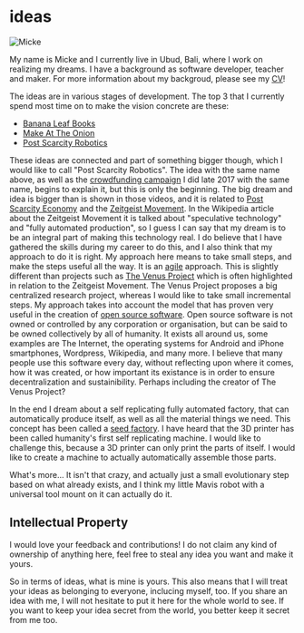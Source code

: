 # ideas

![Micke](https://avatars1.githubusercontent.com/u/902911?s=460&v=4)

My name is Micke and I currently live in Ubud, Bali, where I work on realizing my dreams.
I have a background as software developer, teacher and maker.
For more information about my backgroud, please see my [CV](https://docs.google.com/document/d/1LH4D9xRFnPktjyZraACYNeUw9q7Ja0BXg5E8PX0Whus/edit?usp=sharing)!

The ideas are in various stages of development. The top 3 that I currently spend most time on to make the vision concrete 
are these:

- [Banana Leaf Books](https://github.com/limikael/ideas/blob/master/BananaLeafBooks.md)
- [Make At The Onion](https://github.com/limikael/ideas/blob/master/MakeAtTheOnion.md)
- [Post Scarcity Robotics](https://github.com/limikael/ideas/blob/master/PostScarcityRobotics.md)

These ideas are connected and part of something bigger though, which I would like to call "Post Scarcity Robotics".
The idea with the same name above, as well as the
[crowdfunding campaign](https://www.indiegogo.com/projects/post-scarcity-robotics) I did late 2017 with the same name,
begins to  explain it, but this is only the beginning. The big dream and idea is bigger than is shown in those videos, 
and it is related to [Post Scarcity Economy](https://en.wikipedia.org/wiki/Post-scarcity_economy) and the 
[Zeitgeist Movement](https://en.wikipedia.org/wiki/Zeitgeist_(film_series)). In the Wikipedia article about the 
Zeitgeist Movement it is talked about "speculative technology" and "fully automated production", so I guess 
I can say that my dream is to be an integral part of making this technology real. I do believe that I have gathered the
skills during my career to do this, and I also think that my approach to do it is right. My approach here means to
take small steps, and make the steps useful all the way. It is an 
[agile](https://en.wikipedia.org/wiki/Agile_software_development) approach. This is slightly different than projects such 
as [The Venus Project](https://en.wikipedia.org/wiki/Jacque_Fresco#The_Venus_Project_and_later_career) which is often
highlighted in relation to the Zeitgeist Movement. The Venus Project proposes a big centralized research project, 
whereas I would like to take small incremental steps. My approach takes into account the model that has proven very 
useful in the creation of [open source software](https://en.wikipedia.org/wiki/Open-source_software). Open source
software is not owned or controlled by any corporation or organisation, but can be said to be owned collectively
by all of humanity. It exists all around us, some examples are The Internet, the operating systems for Android and iPhone
smartphones, Wordpress, Wikipedia, and many more. I believe that many people use this software every day, without 
reflecting upon where it comes, how it was created, or how important its existance is in order to ensure decentralization
and sustainibility. Perhaps including the creator of The Venus Project?

In the end I dream about a self replicating fully automated factory, that can automatically produce itself, 
as well as all the material things we need. This concept has been called a 
[seed factory](https://en.wikibooks.org/wiki/Seed_Factories). I have heard that the 3D printer has been called 
humanity's first self replicating machine. I would like to challenge this, because a 3D printer can only print the 
parts of itself. I would like to create a machine to actually automatically assemble those parts.

What's more... It isn't that crazy, and actually just a small evolutionary step based on what already exists, 
and I think my little Mavis robot with a universal tool mount on it can actually do it.

## Intellectual Property
I would love your feedback and contributions! I do not claim any kind of ownership of anything here, 
feel free to steal any idea you want and make it yours.

So in terms of ideas, what is mine is yours. This also means that I will treat your ideas as belonging to everyone, 
inclucing myself, too. If you share an idea with me, I will not hesitate to put it here for the whole world to see. 
If you want to keep your idea secret from the world, you better keep it secret from me too.

